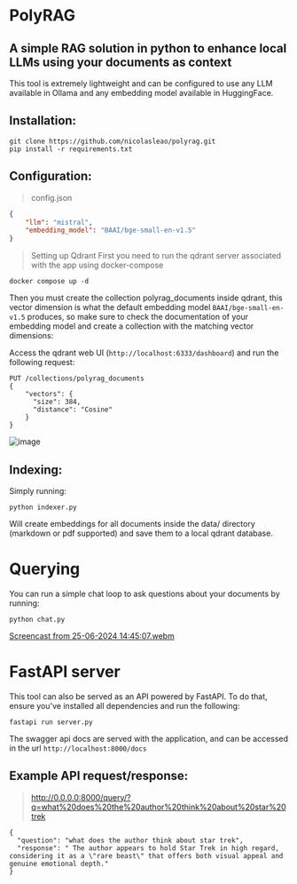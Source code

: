 # PolyRAG
## A simple RAG solution in python to enhance local LLMs using your documents as context

This tool is extremely lightweight and can be configured to use any LLM available in Ollama
and any embedding model available in HuggingFace.

## Installation:
```
git clone https://github.com/nicolasleao/polyrag.git
pip install -r requirements.txt
```

## Configuration:
> config.json
```json
{
	"llm": "mistral",
	"embedding_model": "BAAI/bge-small-en-v1.5"
}
```

> Setting up Qdrant
First you need to run the qdrant server associated with the app using docker-compose
```
docker compose up -d
```

Then you must create the collection polyrag_documents inside qdrant, this vector dimension is what the default embedding model `BAAI/bge-small-en-v1.5` produces, so make sure to check the documentation of your embedding model and create a collection with the matching vector dimensions:

Access the qdrant web UI (`http://localhost:6333/dashboard`) and run the following request:
```
PUT /collections/polyrag_documents
{
    "vectors": {
      "size": 384,
      "distance": "Cosine"
    }
}
```
![image](https://github.com/nicolasleao/polyrag/assets/29788777/69835c36-6645-46de-9261-d3931c462d84)

## Indexing:

Simply running:
```
python indexer.py
```
Will create embeddings for all documents inside the data/ directory (markdown or pdf supported)
and save them to a local qdrant database.

# Querying
You can run a simple chat loop to ask questions about your documents by running:
```
python chat.py
```
[Screencast from 25-06-2024 14:45:07.webm](https://github.com/nicolasleao/polyrag/assets/29788777/783058f5-99c7-48d2-bd33-4c6e791b049d)


# FastAPI server
This tool can also be served as an API powered by FastAPI. To do that, ensure you've installed all dependencies and run the following:
```
fastapi run server.py
```

The swagger api docs are served with the application, and can be accessed in the url
`http://localhost:8000/docs`

## Example API request/response:
> http://0.0.0.0:8000/query/?q=what%20does%20the%20author%20think%20about%20star%20trek
```
{
  "question": "what does the author think about star trek",
  "response": " The author appears to hold Star Trek in high regard, considering it as a \"rare beast\" that offers both visual appeal and genuine emotional depth."
}
```
